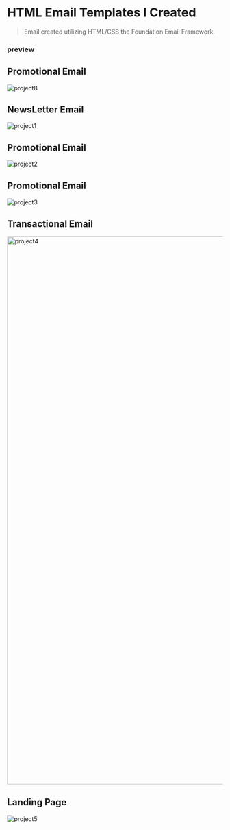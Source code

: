 # HTML Email Templates I Created

> Email created utilizing HTML/CSS the Foundation Email Framework.

### preview

## Promotional Email

![project8](https://user-images.githubusercontent.com/47516835/146683289-832410ef-5a63-422b-9dc7-e86a99118f91.gif)

## NewsLetter Email

![project1](https://user-images.githubusercontent.com/47516835/145590188-0fed4e4d-635d-4cb9-abf2-80fd567fa709.gif)

## Promotional Email

![project2](https://user-images.githubusercontent.com/47516835/145590137-42a3d022-9e07-46dc-a9ee-e1410d3b3c2c.gif)

## Promotional Email

![project3](https://user-images.githubusercontent.com/47516835/145590115-d1d5102d-080b-4d07-9383-b607efa6799f.gif)

## Transactional Email

<img width="1279" alt="project4" src="https://user-images.githubusercontent.com/47516835/145590267-e1d870b9-b358-46ad-8258-c309f6b61a0e.png">

## Landing Page

![project5](https://user-images.githubusercontent.com/47516835/145590149-d6b309ea-3296-494e-b841-9f8749da7624.gif)
